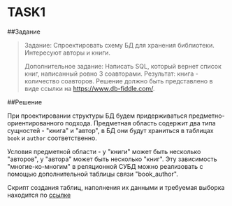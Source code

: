 # TASK1

##Задание
> Задание: Спроектировать схему БД для хранения библиотеки. Интересуют авторы и книги.
> 
> Дополнительное задание: Написать SQL, который вернет список книг, написанный ровно 3 соавторами. Результат: книга - количество соавторов.
> Решение должно быть представлено в виде ссылки на https://www.db-fiddle.com/.

##Решение

При проектировании структуры БД будем придерживаться предметно-ориентированного подхода.
Предметная область содержит два типа сущностей - "книга" и "автор", 
в БД они будут храниться в таблицах `book` и `author` соответственно. 

Условия предметной области - у "книги" может быть несколько "авторов", 
у "автора" может быть несколько "книг". Эту зависимость "многие-ко-многим" 
в реляционной СУБД можно реализовать с помощью дополнительной таблицы связи "book_author".

Скрипт создания таблиц, наполнения их данными и требуемая выборка находится по [ссылке](https://www.db-fiddle.com/f/5azp2FRNGs2h3FUQrRoNHL/2)
